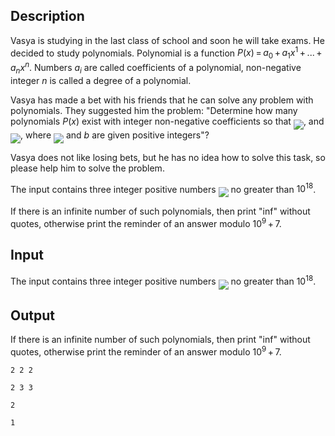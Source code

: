 ## Description

<div><p>Vasya is studying in the last class of school and soon he will take exams. He decided to study polynomials. <span class="tex-font-style-underline">Polynomial</span> is a function <span class="tex-span"><i>P</i>(<i>x</i>) = <i>a</i><sub class="lower-index">0</sub> + <i>a</i><sub class="lower-index">1</sub><i>x</i><sup class="upper-index">1</sup> + ... + <i>a</i><sub class="lower-index"><i>n</i></sub><i>x</i><sup class="upper-index"><i>n</i></sup></span>. Numbers <span class="tex-span"><i>a</i><sub class="lower-index"><i>i</i></sub></span> are called <span class="tex-font-style-underline">coefficients</span> of a polynomial, non-negative integer <span class="tex-span"><i>n</i></span> is called a <span class="tex-font-style-underline">degree</span> of a polynomial.</p><p>Vasya has made a bet with his friends that he can solve any problem with polynomials. They suggested him the problem: "Determine how many polynomials <span class="tex-span"><i>P</i>(<i>x</i>)</span> exist with <span class="tex-font-style-bf">integer non-negative</span> coefficients so that <img align="middle" class="tex-formula" src="file://tg6kPsm6.png" style="max-width: 100.0%;max-height: 100.0%;">, and <img align="middle" class="tex-formula" src="file://mkJu9W6Z.png" style="max-width: 100.0%;max-height: 100.0%;">, where <img align="middle" class="tex-formula" src="file://qGMjHfGG.png" style="max-width: 100.0%;max-height: 100.0%;"> and <span class="tex-span"><i>b</i></span> are given positive integers"? </p><p>Vasya does not like losing bets, but he has no idea how to solve this task, so please help him to solve the problem.</p></div><div class="input-specification"><p>The input contains three integer positive numbers <img align="middle" class="tex-formula" src="file://Brtx12Sz.png" style="max-width: 100.0%;max-height: 100.0%;"> no greater than <span class="tex-span">10<sup class="upper-index">18</sup></span>.</p></div><div class="output-specification"><p>If there is an infinite number of such polynomials, then print "<span class="tex-font-style-tt">inf</span>" <span class="tex-font-style-bf">without quotes</span>, otherwise print the reminder of an answer modulo <span class="tex-span">10<sup class="upper-index">9</sup> + 7</span>.</p></div>

## Input

<p>The input contains three integer positive numbers <img align="middle" class="tex-formula" src="file://Brtx12Sz.png" style="max-width: 100.0%;max-height: 100.0%;"> no greater than <span class="tex-span">10<sup class="upper-index">18</sup></span>.</p>

## Output

<p>If there is an infinite number of such polynomials, then print "<span class="tex-font-style-tt">inf</span>" <span class="tex-font-style-bf">without quotes</span>, otherwise print the reminder of an answer modulo <span class="tex-span">10<sup class="upper-index">9</sup> + 7</span>.</p>





```input1
2 2 2

```




```input2
2 3 3

```




```output1
2

```




```output2
1

```


